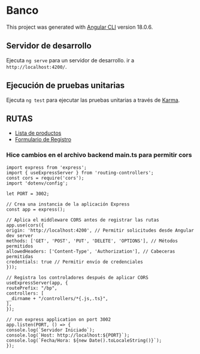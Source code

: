 # Banco

This project was generated with [Angular CLI](https://github.com/angular/angular-cli) version 18.0.6.

## Servidor de desarrollo

Ejecuta `ng serve` para un servidor de desarrollo. ir a `http://localhost:4200/`.

## Ejecución de pruebas unitarias

Ejecuta `ng test` para ejecutar las pruebas unitarias a través de [Karma](https://karma-runner.github.io).

## RUTAS
- [Lista de productos](http://localhost:4200/dashboard/list)
- [Formulario de Registro](http://localhost:4200/dashboard/form)


### Hice cambios en el archivo backend main.ts para permitir cors
```
import express from 'express';
import { useExpressServer } from 'routing-controllers';
const cors = require('cors');
import 'dotenv/config';

let PORT = 3002;

// Crea una instancia de la aplicación Express
const app = express();

// Aplica el middleware CORS antes de registrar las rutas
app.use(cors({
origin: 'http://localhost:4200', // Permitir solicitudes desde Angular dev server
methods: ['GET', 'POST', 'PUT', 'DELETE', 'OPTIONS'], // Métodos permitidos
allowedHeaders: ['Content-Type', 'Authorization'], // Cabeceras permitidas
credentials: true // Permitir envío de credenciales
}));

// Registra los controladores después de aplicar CORS
useExpressServer(app, {
routePrefix: "/bp",
controllers: [
__dirname + "/controllers/*{.js,.ts}",
],
});

// run express application on port 3002
app.listen(PORT, () => {
console.log(`Servidor Iniciado`);
console.log(`Host: http://localhost:${PORT}`);
console.log(`Fecha/Hora: ${new Date().toLocaleString()}`);
});
```
